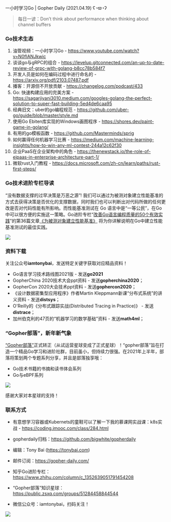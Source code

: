 一小时学习Go | Gopher Daily (2021.04.19) ʕ◔ϖ◔ʔ

>每日一谚：Don’t think about performance when thinking about channel buffers

### Go技术生态

1. 油管视频：一小时学习Go - https://www.youtube.com/watch?v=N0fIANJkwic
2. 谈谈go与gRPC的组合 - https://levelup.gitconnected.com/an-up-to-date-review-of-grpc-with-golang-b8cc78b584f7
3. 开发人员是如何在编码过程中进行命名的 - https://arxiv.org/pdf/2103.07487.pdf
4. 播客：开源但不开放贡献 - https://changelog.com/podcast/433
5. Go: 快速构建应用的完美方案 - https://sagarjiyani3010.medium.com/googles-golang-the-perfect-solution-to-super-fast-building-5ed4de6caa95
6. 经典旧文：uber的go编程规范 - https://github.com/uber-go/guide/blob/master/style.md
7. 使用Go Ebiten库实现的Windows画图程序 - https://shores.dev/paint-game-in-golang/
8. 有用的go模板函数 - https://github.com/Masterminds/sprig
9. 如何赢得任何机器学习比赛 - https://medium.com/machine-learning-insights/how-to-win-any-ml-contest-244a12c62f30
10. 企业PaaS在企业架构中的角色 - https://thenewstack.io/the-role-of-eipaas-in-enterprise-architecture-part-1/
11. 微软rust入门教程 - https://docs.microsoft.com/zh-cn/learn/paths/rust-first-steps/

### Go技术进阶专栏导读

“没有数据支撑的过早决策是万恶之源”! 我们可以通过为被测对象建立性能基准的方式去获得决策是否优化的支撑数据，同时我们也可以判断出对代码所做的任何更改是否对代码性能有所影响。而性能基准测试在 Go 语言中是“一等公民”，在Go中可以很方便的实施这一策略。Go进阶专栏“[改善Go语⾔编程质量的50个有效实践](https://mp.weixin.qq.com/s/RThCEQOdytQxwrMP7XRTRw)”的第36篇文章[《为被测对象建立性能基准》](https://www.imooc.com/read/87/article/2439) 将为你详解说明在Go中建立性能基准测试的最佳实践。

![](http://image.tonybai.com/img/202011/go-column-pgo-with-qr-and-text.png)


### 资料下载

关注公众号**iamtonybai**，发送特定关键字获取对应精品资料！

* Go语言学习技术路线图2021版 - 发送**go2021**
* GopherChina 2020技术大会ppt资料 - 发送**gopherchina2020**；
* GopherCon 2020大会技术ppt资料 - 发送**gophercon2020**；
* 《设计数据密集型应用程序》作者Martin Kleppmann新课“分布式系统”的讲义资料 - 发送**distsys**；
* O'Reilly的《分布式跟踪实战(Distributed Tracing in Practice)》 - 发送**distrace**；
* 加州伯克利的47页的“机器学习的数学基础”资料 - 发送**math4ml**；

### “Gopher部落”，新年新气象

[“Gopher部落”](https://mp.weixin.qq.com/s/jUqAL7hf2GmMun64BJufEA)正式转正（从试运营星球变成了正式星球）！“gopher部落”旨在打造一个精品Go学习和进阶社群，目前虽小，但持续力很强。在2021年上半年，部落将策划两个专题系列分享，并且是部落独享哦：

* Go技术书籍的书摘和读书体会系列
* Go与eBPF系列

![](http://image.tonybai.com/img/202103/gopher-tribe-zsxq-card.png)

感谢大家对本星球的支持！

### 联系方式

* 有意想学习容器或Kubernets的童鞋可以了解一下我的慕课网实战课：k8s实战 - https://coding.imooc.com/class/284.html
* gopherdaily归档：https://github.com/bigwhite/gopherdaily

* 编辑：Tony Bai (https://tonybai.com)
* 邮件订阅：https://gopher-daily.com/
* 知乎Go进阶专栏：https://www.zhihu.com/column/c_1352639051791454208
* “Gopher部落”知识星球：https://public.zsxq.com/groups/51284458844544
* 微信公众号：iamtonybai，扫码关注！

![](http://image.tonybai.com/img/202011/qrcode_for_iamtonybai.jpg)
